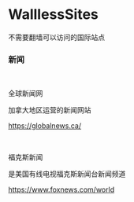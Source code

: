 # WalllessSites
不需要翻墙可以访问的国际站点

### 新闻
<br>

全球新闻网

加拿大地区运营的新闻网站

https://globalnews.ca/


<br>

福克斯新闻

是美国有线电视福克斯新闻台新闻频道

https://www.foxnews.com/world


